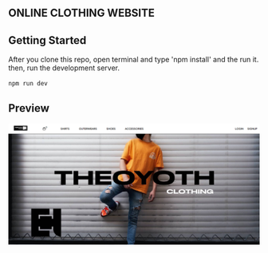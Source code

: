 ## ONLINE CLOTHING WEBSITE

## Getting Started

After you clone this repo, open terminal and type 'npm install' and the run it.
then, run the development server.

```bash
npm run dev
```

## Preview

![real estate website](./public/img/preview/preview-online-clothing.png "Text to show on mouseover")

```

```
